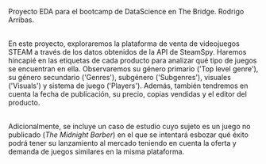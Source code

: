 Proyecto EDA para el bootcamp de DataScience en The Bridge. Rodrigo Arribas.<br><br>

En este proyecto, exploraremos la plataforma de venta de videojuegos STEAM a través de los datos obtenidos de la API de SteamSpy. Haremos hincapié en las etiquetas de cada producto para analizar qué tipo de juegos se encuentran en ella. Observaremos su género primario ('Top level genre'), su género secundario ('Genres'), subgénero ('Subgenres'), visuales ('Visuals') y sistema de juego ('Players'). Además, también tendremos en cuenta la fecha de publicación, su precio, copias vendidas y el editor del producto.<br><br>

Adicionalmente, se incluye un caso de estudio cuyo sujeto es un juego no publicado (*The Midnight Barber*) en el que se intentará esbozar qué éxito podrá tener su lanzamiento al mercado teniendo en cuenta la oferta y demanda de juegos similares en la misma plataforma.
